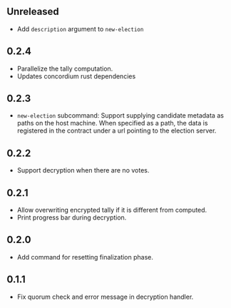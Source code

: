 ## Unreleased

- Add `description` argument to `new-election`

## 0.2.4

- Parallelize the tally computation.
- Updates concordium rust dependencies

## 0.2.3

- `new-election` subcommand: Support supplying candidate metadata as paths on the host machine.
  When specified as a path, the data is registered in the contract under a url pointing to the election server.

## 0.2.2

- Support decryption when there are no votes.

## 0.2.1

- Allow overwriting encrypted tally if it is different from computed.
- Print progress bar during decryption.

## 0.2.0

- Add command for resetting finalization phase.

## 0.1.1

- Fix quorum check and error message in decryption handler.
